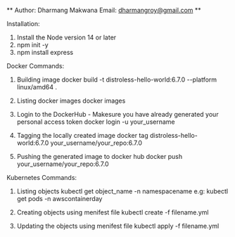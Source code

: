 ** Author: Dharmang Makwana
 Email: dharmangroy@gmail.com
**

Installation:

1) Install the Node version 14 or later
2) npm init -y
3) npm install express


Docker Commands:

1) Building image
   docker build -t distroless-hello-world:6.7.0 --platform linux/amd64 .

2) Listing docker images
   docker images

3) Login to the DockerHub - Makesure you have already generated your personal access token
   docker login -u your_username

4) Tagging the locally created image
   docker tag distroless-hello-world:6.7.0 your_username/your_repo:6.7.0

5) Pushing the generated image to docker hub
   docker push your_username/your_repo:6.7.0


Kubernetes Commands:

1) Listing objects
   kubectl get object_name -n namespacename
   e.g: kubectl get pods -n awscontainerday

2) Creating objects using menifest file
   kubectl create -f filename.yml

3) Updating the objects using menifest file
   kubectl apply -f filename.yml
